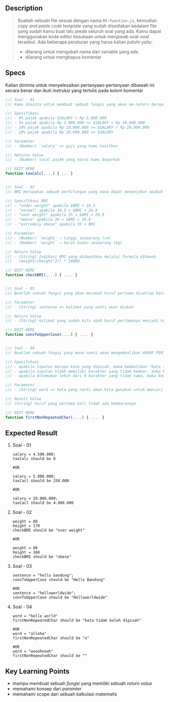 ## Description
> Buatlah sebuah file sesuai dengan nama `05-function.js`, kemudian *copy and paste code template* yang sudah disediakan kedalam file yang sudah kamu buat lalu jawab seluruh soal yang ada. Kamu dapat menggunakan kode editor kesukaan untuk menjawab soal-soal tersebut. Ada beberapa peraturan yang harus kalian patuhi yaitu:
> - dilarang untuk mengubah nama dari variable yang ada
> - dilarang untuk menghapus komentar

## Specs

Kalian diminta untuk menyelesaikan pertanyaan-pertanyaan dibawah ini secara benar dan ikuti instruksi yang tertulis pada kolom komentar

```Javascript
/// Soal - 01
/// Kamu diminta untuk membuat sebuah fungsi yang akan me-return berapa banyak pajak yang harus kamu bayarkan, fungsi tersebut memiliki spesifikasi sebagai berikut

/// Spesifikasi
/// - 0% pajak apabila $SALARY < Rp 5.000.000
/// - 5% pajak apabila Rp 5.000.000 <= $SALARY < Rp 10.000.000
/// - 10% pajak apabila Rp 10.000.000 <= $SALARY < Rp 20.000.000
/// - 20% pajak apabila Rp 20.000.000 <= $SALARY 

/// Parameter
/// - (Number) `salary` => gaji yang kamu hasilkan

/// Returnn Value
/// - (Number) total pajak yang harus kamu bayarkan

/// EDIT HERE
function taxCalc(....) { ... }


/// Soal - 02
/// BMI merupakan sebuah perhitungan yang mana dapat menunjukan apakah seseorang itu masuk dalam kategori obesitas atau tidak. Kamu diminta untuk membuat sebuah fungsi untuk menghitung BMI seseorang serta dapat menentukan apakah orang tersebut obesitas atau tidak.

/// Spesifikasi BMI
/// - "under weight" apabila $BMI < 18.5
/// - "normal" apabila 18.5 < $BMI < 24.9
/// - "over weight" apabila 25 < $BMI < 29.9
/// - "obese" apabila 30 < $BMI < 34.9
/// - "extremely obese" apabila 35 < BMI

/// Parameter
/// - (Number) `height` ⇒ tinggi seseorang (cm)
/// - (Number) `weight` ⇒ berat badan seseorang (kg) 

/// Return Value
/// - (String) Indikasi BMI yang didapatkan melalui formula dibawah
///   (weight/(height^2)) * 10000

/// EDIT HERE
function checkBMI(....) { .... }


/// Soal - 03
/// Buatlah sebuah fungsi yang akan merubah huruf pertama disetiap kata menjadi huruf besar

/// Parameter
/// - (String) sentence => kalimat yang nanti akan diubah

/// Return Value
/// - (String) kalimat yang sudah kita ubah huruf pertamanya menjadi huruf besar

/// EDIT HERE
function convToUpperCase(....) { .... }


/// Soal - 04
/// Buatlah sebuah fungsi yang mana nanti akan mengembalikan HURUF PERTAMA YANG TIDAK KEMBAR

/// Spesifikasi
/// - apabila inputan berupa kata yang dipisah, maka kembalikan "kata tidak boleh dipisah"
/// - apabila inputan tidak memiliki karakter yang tidak kembar, maka kembalikan string kosong ""
/// - apabila ditemukan lebih dari 0 karakter yang tidak sama, maka kembalikan karakter pertama yang tidak sama

/// Parameter
/// - (String) word => kata yang nanti akan kita gunakan untuk mencari huruf yang tidak kembar (KATA TIDAK BOLEH DIPISAH)

/// Result Value
/// (String) huruf yang pertama kali tidak ada kembarannya

/// EDIT HERE
function firstNonRepeatedChar(....) { .... }
```

## Expected Result
1. Soal - 01
    ```
    salary = 4.500.000;
    taxCalc should be 0

    #OR

    salary = 5.000.000;
    taxCacl should be 250.000

    #OR

    salary = 20.000.000;
    taxCacl should be 4.000.000
    ```
2. Soal - 02
    ```
    weight = 80
    height = 170
    checkBMI should be "over weight"

    #OR

    weight = 80
    height = 160
    checkBMI should be "obese"
    ```
3. Soal - 03
    ```
    sentence = "hello bandung";
    convToUpperCase should be "Hello Bandung"

    #OR
    sentence = "helloworldwide";
    convToUpperCase should be "Helloworldwide"
    ```
4. Soal - 04
    ```
    word = "hello world"
    firstNonRepeatedChar should be "kata tidak boleh dipisah"

    #OR
    word = "alloha"
    firstNonRepeatedChar should be "o"

    #OR
    word = "wooohoowh"
    firstNonRepeatedChar should be ""
    ```

## Key Learning Points
- mampu membuat sebuah *fungsi* yang memiliki sebuah *return value*
- memahami konsep dari *paramter*
- memahami scope dari sebuah kalkulasi matematis